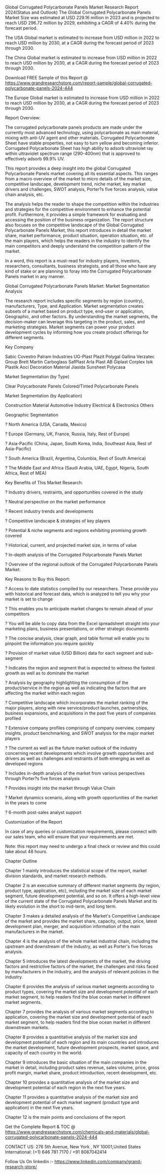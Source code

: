 Global Corrugated Polycarbonate Panels Market Research Report 2024(Status and Outlook)
The Global Corrugated Polycarbonate Panels Market Size was estimated at USD 229.16 million in 2023 and is projected to reach USD 296.72 million by 2029, exhibiting a CAGR of 4.40% during the forecast period.

The USA Global market is estimated to increase from USD million in 2022 to reach USD million by 2030, at a CAGR during the forecast period of 2023 through 2030.

The China Global market is estimated to increase from USD million in 2022 to reach USD million by 2030, at a CAGR during the forecast period of 2023 through 2030.

Download FREE Sample of this Report @ https://www.grandresearchstore.com/report-sample/global-corrugated-polycarbonate-panels-2024-444

The Europe Global market is estimated to increase from USD million in 2022 to reach USD million by 2030, at a CAGR during the forecast period of 2023 through 2030.

Report Overview:

The corrugated polycarbonate panels products are made under the currently most advanced technology, using polycarbonate as main material, mixing with anti-UV agent and other materials. Corrugated Polycarbonate Sheet have stable properties, not easy to turn yellow and becoming inferior. Corrugated Polycarbonate Sheet has high ability to adsorb ultraviolet ray within ultraviolet spectrum range (290-400nm) that is approved to effectively adsorb 99.9% UV.

This report provides a deep insight into the global Corrugated Polycarbonate Panels market covering all its essential aspects. This ranges from a macro overview of the market to micro details of the market size, competitive landscape, development trend, niche market, key market drivers and challenges, SWOT analysis, Porter?s five forces analysis, value chain analysis, etc.

The analysis helps the reader to shape the competition within the industries and strategies for the competitive environment to enhance the potential profit. Furthermore, it provides a simple framework for evaluating and accessing the position of the business organization. The report structure also focuses on the competitive landscape of the Global Corrugated Polycarbonate Panels Market, this report introduces in detail the market share, market performance, product situation, operation situation, etc. of the main players, which helps the readers in the industry to identify the main competitors and deeply understand the competition pattern of the market.

In a word, this report is a must-read for industry players, investors, researchers, consultants, business strategists, and all those who have any kind of stake or are planning to foray into the Corrugated Polycarbonate Panels market in any manner.

Global Corrugated Polycarbonate Panels Market: Market Segmentation Analysis

The research report includes specific segments by region (country), manufacturers, Type, and Application. Market segmentation creates subsets of a market based on product type, end-user or application, Geographic, and other factors. By understanding the market segments, the decision-maker can leverage this targeting in the product, sales, and marketing strategies. Market segments can power your product development cycles by informing how you create product offerings for different segments.

Key Company

Sabic
Covestro
Palram Industries
UG-Plast
Plazit Polygal
Gallina
Verzatec Group
Brett Martin
Carboglass
SafPlast
Arla Plast AB
Giplast
Corplex
Isik Plastik
Aoci Decoration Material
Jiasida Sunsheet
Polycasa

Market Segmentation (by Type)

Clear Polycarbonate Panels
Colored/Tinted Polycarbonate Panels

Market Segmentation (by Application)

Construction Material
Automotive
Industry
Electrical & Electronics
Others

Geographic Segmentation

? North America (USA, Canada, Mexico)

? Europe (Germany, UK, France, Russia, Italy, Rest of Europe)

? Asia-Pacific (China, Japan, South Korea, India, Southeast Asia, Rest of Asia-Pacific)

? South America (Brazil, Argentina, Columbia, Rest of South America)

? The Middle East and Africa (Saudi Arabia, UAE, Egypt, Nigeria, South Africa, Rest of MEA)

Key Benefits of This Market Research:

? Industry drivers, restraints, and opportunities covered in the study

? Neutral perspective on the market performance

? Recent industry trends and developments

? Competitive landscape & strategies of key players

? Potential & niche segments and regions exhibiting promising growth covered

? Historical, current, and projected market size, in terms of value

? In-depth analysis of the Corrugated Polycarbonate Panels Market

? Overview of the regional outlook of the Corrugated Polycarbonate Panels Market:

Key Reasons to Buy this Report:

? Access to date statistics compiled by our researchers. These provide you with historical and forecast data, which is analyzed to tell you why your market is set to change

? This enables you to anticipate market changes to remain ahead of your competitors

? You will be able to copy data from the Excel spreadsheet straight into your marketing plans, business presentations, or other strategic documents

? The concise analysis, clear graph, and table format will enable you to pinpoint the information you require quickly

? Provision of market value (USD Billion) data for each segment and sub-segment

? Indicates the region and segment that is expected to witness the fastest growth as well as to dominate the market

? Analysis by geography highlighting the consumption of the product/service in the region as well as indicating the factors that are affecting the market within each region

? Competitive landscape which incorporates the market ranking of the major players, along with new service/product launches, partnerships, business expansions, and acquisitions in the past five years of companies profiled

? Extensive company profiles comprising of company overview, company insights, product benchmarking, and SWOT analysis for the major market players

? The current as well as the future market outlook of the industry concerning recent developments which involve growth opportunities and drivers as well as challenges and restraints of both emerging as well as developed regions

? Includes in-depth analysis of the market from various perspectives through Porter?s five forces analysis

? Provides insight into the market through Value Chain

? Market dynamics scenario, along with growth opportunities of the market in the years to come

? 6-month post-sales analyst support

Customization of the Report

In case of any queries or customization requirements, please connect with our sales team, who will ensure that your requirements are met.

Note: this report may need to undergo a final check or review and this could take about 48 hours.

Chapter Outline

Chapter 1 mainly introduces the statistical scope of the report, market division standards, and market research methods.

Chapter 2 is an executive summary of different market segments (by region, product type, application, etc), including the market size of each market segment, future development potential, and so on. It offers a high-level view of the current state of the Corrugated Polycarbonate Panels Market and its likely evolution in the short to mid-term, and long term.

Chapter 3 makes a detailed analysis of the Market's Competitive Landscape of the market and provides the market share, capacity, output, price, latest development plan, merger, and acquisition information of the main manufacturers in the market.

Chapter 4 is the analysis of the whole market industrial chain, including the upstream and downstream of the industry, as well as Porter's five forces analysis.

Chapter 5 introduces the latest developments of the market, the driving factors and restrictive factors of the market, the challenges and risks faced by manufacturers in the industry, and the analysis of relevant policies in the industry.

Chapter 6 provides the analysis of various market segments according to product types, covering the market size and development potential of each market segment, to help readers find the blue ocean market in different market segments.

Chapter 7 provides the analysis of various market segments according to application, covering the market size and development potential of each market segment, to help readers find the blue ocean market in different downstream markets.

Chapter 8 provides a quantitative analysis of the market size and development potential of each region and its main countries and introduces the market development, future development prospects, market space, and capacity of each country in the world.

Chapter 9 introduces the basic situation of the main companies in the market in detail, including product sales revenue, sales volume, price, gross profit margin, market share, product introduction, recent development, etc.

Chapter 10 provides a quantitative analysis of the market size and development potential of each region in the next five years.

Chapter 11 provides a quantitative analysis of the market size and development potential of each market segment (product type and application) in the next five years.

Chapter 12 is the main points and conclusions of the report.

Get the Complete Report & TOC @ https://www.grandresearchstore.com/chemicals-and-materials/global-corrugated-polycarbonate-panels-2024-444

CONTACT US:
276 5th Avenue, New York , NY 10001,United States
International: (+1) 646 781 7170 / +91 8087042414

Follow Us On linkedin :- https://www.linkedin.com/company/grand-research-store/
